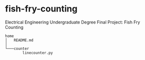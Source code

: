 # fish-fry-counting
Electrical Engineering Undergraduate Degree Final Project: Fish Fry Counting

```
home
│   README.md
│
└───counter
        linecounter.py
```